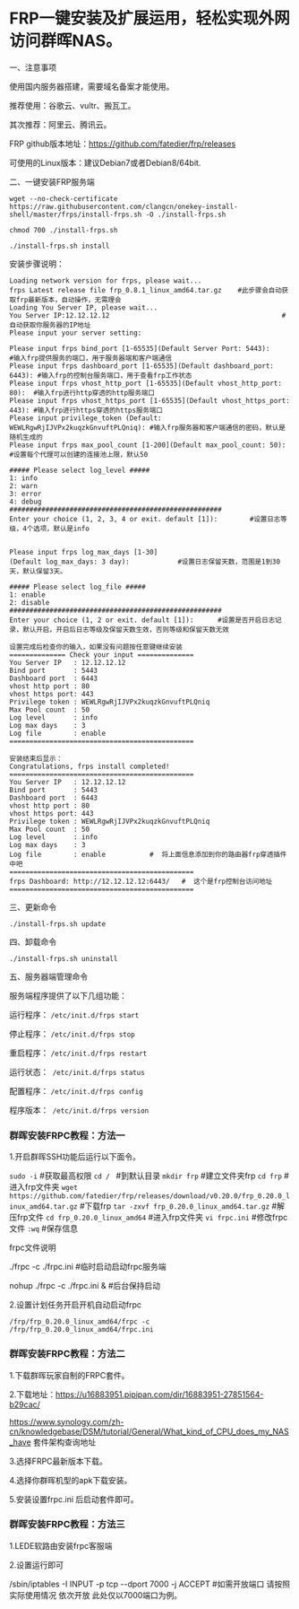 FRP一键安装及扩展运用，轻松实现外网访问群晖NAS。
===========
一、注意事项

使用国内服务器搭建，需要域名备案才能使用。

推荐使用：谷歌云、vultr、搬瓦工。

其次推荐：阿里云、腾讯云。

FRP github版本地址：https://github.com/fatedier/frp/releases

可使用的Linux版本：建议Debian7或者Debian8/64bit.

二、一键安装FRP服务端

```
wget --no-check-certificate https://raw.githubusercontent.com/clangcn/onekey-install-shell/master/frps/install-frps.sh -O ./install-frps.sh

chmod 700 ./install-frps.sh

./install-frps.sh install

```

安装步骤说明：
```
Loading network version for frps, please wait...
frps Latest release file frp_0.8.1_linux_amd64.tar.gz    #此步骤会自动获取frp最新版本，自动操作，无需理会
Loading You Server IP, please wait...
You Server IP:12.12.12.12                                           #自动获取你服务器的IP地址
Please input your server setting:

Please input frps bind_port [1-65535](Default Server Port: 5443):      #输入frp提供服务的端口，用于服务器端和客户端通信
Please input frps dashboard_port [1-65535](Default dashboard_port: 6443): #输入frp的控制台服务端口，用于查看frp工作状态
Please input frps vhost_http_port [1-65535](Default vhost_http_port: 80):  #输入frp进行http穿透的http服务端口
Please input frps vhost_https_port [1-65535](Default vhost_https_port: 443): #输入frp进行https穿透的https服务端口
Please input privilege_token (Default: WEWLRgwRjIJVPx2kuqzkGnvuftPLQniq): #输入frp服务器和客户端通信的密码，默认是随机生成的
Please input frps max_pool_count [1-200](Default max_pool_count: 50):     #设置每个代理可以创建的连接池上限，默认50

##### Please select log_level #####
1: info
2: warn
3: error
4: debug
#####################################################
Enter your choice (1, 2, 3, 4 or exit. default [1]):        #设置日志等级，4个选项，默认是info


Please input frps log_max_days [1-30]
(Default log_max_days: 3 day):            #设置日志保留天数，范围是1到30天，默认保留3天。

##### Please select log_file #####
1: enable
2: disable
#####################################################
Enter your choice (1, 2 or exit. default [1]):      #设置是否开启日志记录，默认开启，开启后日志等级及保留天数生效，否则等级和保留天数无效

设置完成后检查你的输入，如果没有问题按任意键继续安装
============== Check your input ==============
You Server IP   : 12.12.12.12
Bind port       : 5443
Dashboard port  : 6443
vhost http port : 80
vhost https port: 443
Privilege token : WEWLRgwRjIJVPx2kuqzkGnvuftPLQniq
Max Pool count  : 50
Log level       : info
Log max days    : 3
Log file        : enable
==============================================

安装结束后显示：
Congratulations, frps install completed!
==============================================
You Server IP   : 12.12.12.12
Bind port       : 5443
Dashboard port  : 6443
vhost http port : 80
vhost https port: 443
Privilege token : WEWLRgwRjIJVPx2kuqzkGnvuftPLQniq
Max Pool count  : 50
Log level       : info
Log max days    : 3
Log file        : enable           #  将上面信息添加到你的路由器frp穿透插件中吧
==============================================
frps Dashboard: http://12.12.12.12:6443/   #  这个是frp控制台访问地址
==============================================
```

三、更新命令
```
./install-frps.sh update
```
四、卸载命令
```
./install-frps.sh uninstall
```
五、服务器端管理命令

服务端程序提供了以下几组功能：

运行程序： ```/etc/init.d/frps start ``` 

停止程序： ```/etc/init.d/frps stop```

重启程序： ```/etc/init.d/frps restart```

运行状态：``` /etc/init.d/frps status```

配置程序： ```/etc/init.d/frps config```

程序版本：``` /etc/init.d/frps version```

### 群晖安装FRPC教程：方法一
1.开启群晖SSH功能后运行以下面令。

```sudo -i```         #获取最高权限
```cd / ```             #到默认目录
```mkdir frp```         #建立文件夹frp
```cd frp```            #进入frp文件夹
```wget https://github.com/fatedier/frp/releases/download/v0.20.0/frp_0.20.0_linux_amd64.tar.gz```    #下载frp
```tar -zxvf frp_0.20.0_linux_amd64.tar.gz```   #解压frp文件
```cd frp_0.20.0_linux_amd64``` #进入frp文件夹
```vi frpc.ini``` #修改frpc文件
```:wq``` #保存信息

frpc文件说明 

./frpc -c ./frpc.ini #临时启动启动frpc服务端

nohup ./frpc -c ./frpc.ini & #后台保持启动

2.设置计划任务开启开机自动启动frpc
```
/frp/frp_0.20.0_linux_amd64/frpc -c /frp/frp_0.20.0_linux_amd64/frpc.ini
```

### 群晖安装FRPC教程：方法二

1.下载群晖玩家自制的FRPC套件。

2.下载地址：https://u16883951.pipipan.com/dir/16883951-27851564-b29cac/

 https://www.synology.com/zh-cn/knowledgebase/DSM/tutorial/General/What_kind_of_CPU_does_my_NAS_have 套件架构查询地址
  
3.选择FRPC最新版本下载。

4.选择你群晖机型的apk下载安装。

5.安装设置frpc.ini 后启动套件即可。

### 群晖安装FRPC教程：方法三

1.LEDE软路由安装frpc客服端

2.设置运行即可

/sbin/iptables -I INPUT -p tcp --dport 7000 -j ACCEPT 
#如需开放端口 请按照实际使用情况 依次开放 此处仅以7000端口为例。

